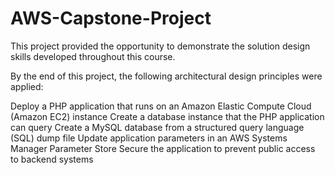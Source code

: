 # AWS-Capstone-Project

This project provided the opportunity to demonstrate the solution design skills developed throughout this course. 

By the end of this project, the following architectural design principles were applied:

Deploy a PHP application that runs on an Amazon Elastic Compute Cloud (Amazon EC2) instance
Create a database instance that the PHP application can query
Create a MySQL database from a structured query language (SQL) dump file
Update application parameters in an AWS Systems Manager Parameter Store
Secure the application to prevent public access to backend systems
